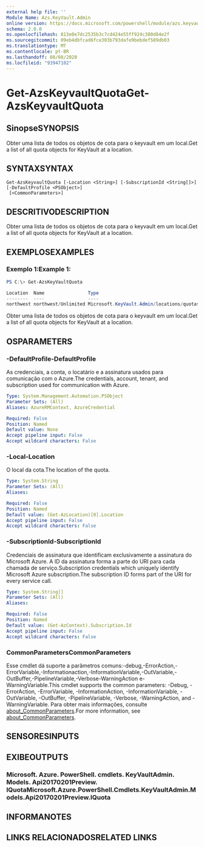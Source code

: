 ```yaml
---
external help file: ''
Module Name: Azs.KeyVault.Admin
online version: https://docs.microsoft.com/powershell/module/azs.keyvault.admin/get-azskeyvaultquota
schema: 2.0.0
ms.openlocfilehash: 813e0e7dc2535b3c7cd424e55ff924c380d84e2f
ms.sourcegitcommit: 09eb4dbfcad6fce303b793dafe9bebdef589db03
ms.translationtype: MT
ms.contentlocale: pt-BR
ms.lasthandoff: 08/08/2020
ms.locfileid: "93947102"
---
```

# <span data-ttu-id="cf864-101">Get-AzsKeyvaultQuota</span><span class="sxs-lookup"><span data-stu-id="cf864-101">Get-AzsKeyvaultQuota</span></span>

## <span data-ttu-id="cf864-102">Sinopse</span><span class="sxs-lookup"><span data-stu-id="cf864-102">SYNOPSIS</span></span>
<span data-ttu-id="cf864-103">Obter uma lista de todos os objetos de cota para o keyvault em um local.</span><span class="sxs-lookup"><span data-stu-id="cf864-103">Get a list of all quota objects for KeyVault at a location.</span></span>

## <span data-ttu-id="cf864-104">SYNTAX</span><span class="sxs-lookup"><span data-stu-id="cf864-104">SYNTAX</span></span>

```
Get-AzsKeyvaultQuota [-Location <String>] [-SubscriptionId <String[]>] [-DefaultProfile <PSObject>]
 [<CommonParameters>]
```

## <span data-ttu-id="cf864-105">DESCRITIVO</span><span class="sxs-lookup"><span data-stu-id="cf864-105">DESCRIPTION</span></span>
<span data-ttu-id="cf864-106">Obter uma lista de todos os objetos de cota para o keyvault em um local.</span><span class="sxs-lookup"><span data-stu-id="cf864-106">Get a list of all quota objects for KeyVault at a location.</span></span>

## <span data-ttu-id="cf864-107">EXEMPLOS</span><span class="sxs-lookup"><span data-stu-id="cf864-107">EXAMPLES</span></span>

### <span data-ttu-id="cf864-108">Exemplo 1:</span><span class="sxs-lookup"><span data-stu-id="cf864-108">Example 1:</span></span>
```powershell
PS C:\> Get-AzsKeyVaultQuota

Location  Name                Type
--------  ----                ----
northwest northwest/Unlimited Microsoft.KeyVault.Admin/locations/quotas

```

<span data-ttu-id="cf864-109">Obter uma lista de todos os objetos de cota para o keyvault em um local.</span><span class="sxs-lookup"><span data-stu-id="cf864-109">Get a list of all quota objects for KeyVault at a location.</span></span>

## <span data-ttu-id="cf864-110">OS</span><span class="sxs-lookup"><span data-stu-id="cf864-110">PARAMETERS</span></span>

### <span data-ttu-id="cf864-111">-DefaultProfile</span><span class="sxs-lookup"><span data-stu-id="cf864-111">-DefaultProfile</span></span>
<span data-ttu-id="cf864-112">As credenciais, a conta, o locatário e a assinatura usados para comunicação com o Azure.</span><span class="sxs-lookup"><span data-stu-id="cf864-112">The credentials, account, tenant, and subscription used for communication with Azure.</span></span>

```yaml
Type: System.Management.Automation.PSObject
Parameter Sets: (All)
Aliases: AzureRMContext, AzureCredential

Required: False
Position: Named
Default value: None
Accept pipeline input: False
Accept wildcard characters: False

```

### <span data-ttu-id="cf864-113">-Local</span><span class="sxs-lookup"><span data-stu-id="cf864-113">-Location</span></span>
<span data-ttu-id="cf864-114">O local da cota.</span><span class="sxs-lookup"><span data-stu-id="cf864-114">The location of the quota.</span></span>

```yaml
Type: System.String
Parameter Sets: (All)
Aliases:

Required: False
Position: Named
Default value: (Get-AzLocation)[0].Location
Accept pipeline input: False
Accept wildcard characters: False

```

### <span data-ttu-id="cf864-115">-SubscriptionId</span><span class="sxs-lookup"><span data-stu-id="cf864-115">-SubscriptionId</span></span>
<span data-ttu-id="cf864-116">Credenciais de assinatura que identificam exclusivamente a assinatura do Microsoft Azure. A ID da assinatura forma a parte do URI para cada chamada de serviço.</span><span class="sxs-lookup"><span data-stu-id="cf864-116">Subscription credentials which uniquely identify Microsoft Azure subscription.The subscription ID forms part of the URI for every service call.</span></span>

```yaml
Type: System.String[]
Parameter Sets: (All)
Aliases:

Required: False
Position: Named
Default value: (Get-AzContext).Subscription.Id
Accept pipeline input: False
Accept wildcard characters: False

```

### <span data-ttu-id="cf864-117">CommonParameters</span><span class="sxs-lookup"><span data-stu-id="cf864-117">CommonParameters</span></span>
<span data-ttu-id="cf864-118">Esse cmdlet dá suporte a parâmetros comuns:-debug,-ErrorAction,-ErrorVariable,-Informationaction,-InformationVariable,-OutVariable,-OutBuffer,-PipelineVariable,-Verbose-WarningAction e-WarningVariable.</span><span class="sxs-lookup"><span data-stu-id="cf864-118">This cmdlet supports the common parameters: -Debug, -ErrorAction, -ErrorVariable, -InformationAction, -InformationVariable, -OutVariable, -OutBuffer, -PipelineVariable, -Verbose, -WarningAction, and -WarningVariable.</span></span> <span data-ttu-id="cf864-119">Para obter mais informações, consulte [about_CommonParameters](http://go.microsoft.com/fwlink/?LinkID=113216).</span><span class="sxs-lookup"><span data-stu-id="cf864-119">For more information, see [about_CommonParameters](http://go.microsoft.com/fwlink/?LinkID=113216).</span></span>

## <span data-ttu-id="cf864-120">SENSORES</span><span class="sxs-lookup"><span data-stu-id="cf864-120">INPUTS</span></span>

## <span data-ttu-id="cf864-121">EXIBE</span><span class="sxs-lookup"><span data-stu-id="cf864-121">OUTPUTS</span></span>

### <span data-ttu-id="cf864-122">Microsoft. Azure. PowerShell. cmdlets. KeyVaultAdmin. Models. Api20170201Preview. IQuota</span><span class="sxs-lookup"><span data-stu-id="cf864-122">Microsoft.Azure.PowerShell.Cmdlets.KeyVaultAdmin.Models.Api20170201Preview.IQuota</span></span>



## <span data-ttu-id="cf864-123">INFORMA</span><span class="sxs-lookup"><span data-stu-id="cf864-123">NOTES</span></span>

## <span data-ttu-id="cf864-124">LINKS RELACIONADOS</span><span class="sxs-lookup"><span data-stu-id="cf864-124">RELATED LINKS</span></span>

